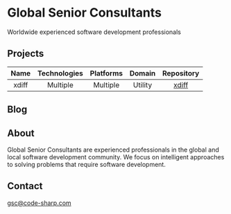 # Global Senior Consultants 
Worldwide experienced software development professionals

## Projects

| Name | Technologies | Platforms | Domain | Repository |
| :---: | :---: | :---: | :---: | :---: |
| xdiff | Multiple | Multiple | Utility | [xdiff](https://github.com/TheDanishDynamo/xdiff) |

## Blog

## About

Global Senior Consultants are experienced professionals in the global and local software development community. We focus on intelligent approaches to solving problems that require software development.

## Contact
gsc@code-sharp.com
